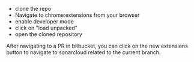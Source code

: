 - clone the repo
- Navigate to chrome:extensions from your browser
- enable developer mode
- click on "load unpacked"
- open the cloned repository

After navigating to a PR in bitbucket, you can click on the new extensions button to navigate to sonarcloud related to the current branch.
